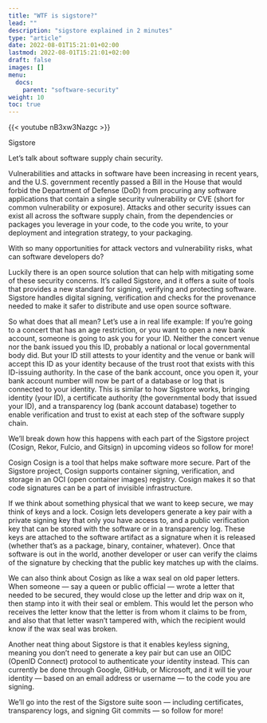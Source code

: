 ```yaml
---
title: "WTF is sigstore?"
lead: ""
description: "sigstore explained in 2 minutes"
type: "article"
date: 2022-08-01T15:21:01+02:00
lastmod: 2022-08-01T15:21:01+02:00
draft: false
images: []
menu:
  docs:
    parent: "software-security"
weight: 10
toc: true
---
```


{{< youtube nB3xw3Nazgc >}}

Sigstore

Let’s talk about software supply chain security. 

Vulnerabilities and attacks in software have been increasing in recent years, and the U.S. government recently passed a Bill in the House that would forbid the Department of Defense (DoD) from procuring any software applications that contain a single security vulnerability or CVE (short for common vulnerability or exposure). Attacks and other security issues can exist all across the software supply chain, from the dependencies or packages you leverage in your code, to the code you write, to your deployment and integration strategy, to your packaging. 

With so many opportunities for attack vectors and vulnerability risks, what can software developers do?

Luckily there is an open source solution that can help with mitigating some of these security concerns. It’s called Sigstore, and it offers a suite of tools that provides a new standard for signing, verifying and protecting software. Sigstore handles digital signing, verification and checks for the provenance needed to make it safer to distribute and use open source software.

So what does that all mean? Let’s use a in real life example:
If you’re going to a concert that has an age restriction, or you want to open a new bank account, someone is going to ask you for your ID. Neither the concert venue nor the bank issued you this ID, probably a national or local governmental body did. But your ID still attests to your identity and the venue or bank will accept this ID as your identity because of the trust root that exists with this ID-issuing authority. In the case of the bank account, once you open it, your bank account number will now be part of a database or log that is connected to your identity. This is similar to how Sigstore works, bringing identity (your ID), a certificate authority (the governmental body that issued your ID), and a transparency log (bank account database) together to enable verification and trust to exist at each step of the software supply chain.

We’ll break down how this happens with each part of the Sigstore project (Cosign, Rekor, Fulcio, and Gitsign) in upcoming videos so follow for more!

Cosign
Cosign is a tool that helps make software more secure. Part of the Sigstore project, Cosign supports container signing, verification, and storage in an OCI (open container images) registry. Cosign makes it so that code signatures can be a part of invisible infrastructure.

If we think about something physical that we want to keep secure, we may think of keys and a lock. Cosign lets developers generate a key pair with a private signing key that only you have access to, and a public verification key that can be stored with the software or in a transparency log. These keys are attached to the software artifact as a signature when it is released (whether that’s as a package, binary, container, whatever). Once that software is out in the world, another developer or user can verify the claims of the signature by checking that the public key matches up with the claims. 

We can also think about Cosign as like a wax seal on old paper letters. When someone — say a queen or public official — wrote a letter that needed to be secured, they would close up the letter and drip wax on it, then stamp into it with their seal or emblem. This would let the person who receives the letter know that the letter is from whom it claims to be from, and also that that letter wasn’t tampered with, which the recipient would know if the wax seal was broken. 

Another neat thing about Sigstore is that it enables keyless signing, meaning you don’t need to generate a key pair but can use an OIDC (OpenID Connect) protocol to authenticate your identity instead. This can currently be done through Google, GitHub, or Microsoft, and it will tie your identity — based on an email address or username — to the code you are signing.

We’ll go into the rest of the Sigstore suite soon — including certificates, transparency logs, and signing Git commits — so follow for more!
